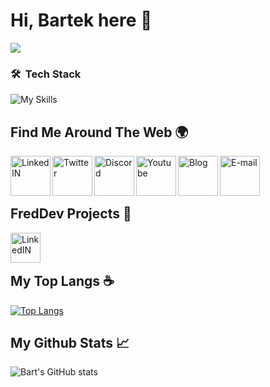 # Hi, Bartek here 👋

![](https://media.discordapp.net/attachments/1184934424438132806/1184934500862525521/Group_60.png?ex=66216f40&is=660efa40&hm=2e3ba2089bd68199d35fe339577578ca95c96638ef031e8bd511a824a1d42cb6&=&format=webp&quality=lossless&width=1708&height=500)

### 🛠 &nbsp;Tech Stack

![My Skills](https://skillicons.dev/icons?i=java,spring,mongodb,docker,idea,github,discord)


## Find Me Around The Web 🌍

<a href="https://www.linkedin.com/in/bartłomiej-marczuk/">
  <img align="left" alt="LinkedIN" width="64px" src="https://media.discordapp.net/attachments/1184934424438132806/1184938489935052871/Group.png?ex=662172f7&is=660efdf7&hm=3869c2165810fee2f2f26243cd3901e839e80f16df9766ff082b0460956183f7&=&format=webp&quality=lossless&width=128&height=128" />
</a>
<a href="https://twitter.com/saseqpl">
  <img align="left" alt="Twitter" width="64px" src="https://media.discordapp.net/attachments/1184934424438132806/1184938488659980378/Group_1.png?ex=662172f6&is=660efdf6&hm=2c4c4b957993a6e7913706d5cce5dfe56410913df47f80f0ef1354b3c7c9c07f&=&format=webp&quality=lossless&width=128&height=128" />
</a>
<a href="https://discord.gg/DEVjPByVa9">
  <img align="left" alt="Discord" width="64px" src="https://media.discordapp.net/attachments/1184934424438132806/1184938488878071939/Group_2.png?ex=662172f6&is=660efdf6&hm=8ab60368fa78e8452eea7d6b7501b109fdf409e11c745066d03bdbebc1625ab7&=&format=webp&quality=lossless&width=128&height=128" />
</a>
<a href="https://www.youtube.com/channel/UCS38t18JiUPI4SInk4LWW3Q">
  <img align="left" alt="Youtube" width="64px" src="https://media.discordapp.net/attachments/1184934424438132806/1184938489100386444/Group_3.png?ex=662172f6&is=660efdf6&hm=cf9c568085c7b01c2a7f24ce23790071b0f40216637c1e510e6498e0357ab001&=&format=webp&quality=lossless&width=128&height=128" />
</a>
<a href="https://marczuk.it">
  <img align="left" alt="Blog" width="64px" src="https://media.discordapp.net/attachments/1184934424438132806/1184938489339457596/Group_4.png?ex=662172f6&is=660efdf6&hm=3126367d5810f2abe1e13fe3a36916c34395555a51ff8e5354f05fdb80ae4918&=&format=webp&quality=lossless&width=128&height=128" />
</a>
</a>
<a href="mailto:bmarczuk@duck.com">
  <img align="left" alt="E-mail" width="64px" src="https://media.discordapp.net/attachments/1184934424438132806/1184938489607880784/Group_5.png?ex=662172f7&is=660efdf7&hm=5438abdd001f87efb8f16e13f079a4aa6d77ca005ccbed12d7761d674484308c&=&format=webp&quality=lossless&width=128&height=128" />
</a><br><br><br>

## FredDev Projects 📗

<a href="http://larsbot.pl">
  <img align="left" alt="LinkedIN" width="48px" src="https://i.imgur.com/vxaVLEf.png" />
</a><br><br>

## My Top Langs ☕

[![Top Langs](https://github-readme-stats.vercel.app/api/top-langs/?username=saseq&theme=gotham&layout=compact)](https://github.com/saseq/github-readme-stats)

## My Github Stats 📈 

![Bart's GitHub stats](https://github-readme-stats.vercel.app/api?username=saseq&show_icons=true&theme=gotham)
